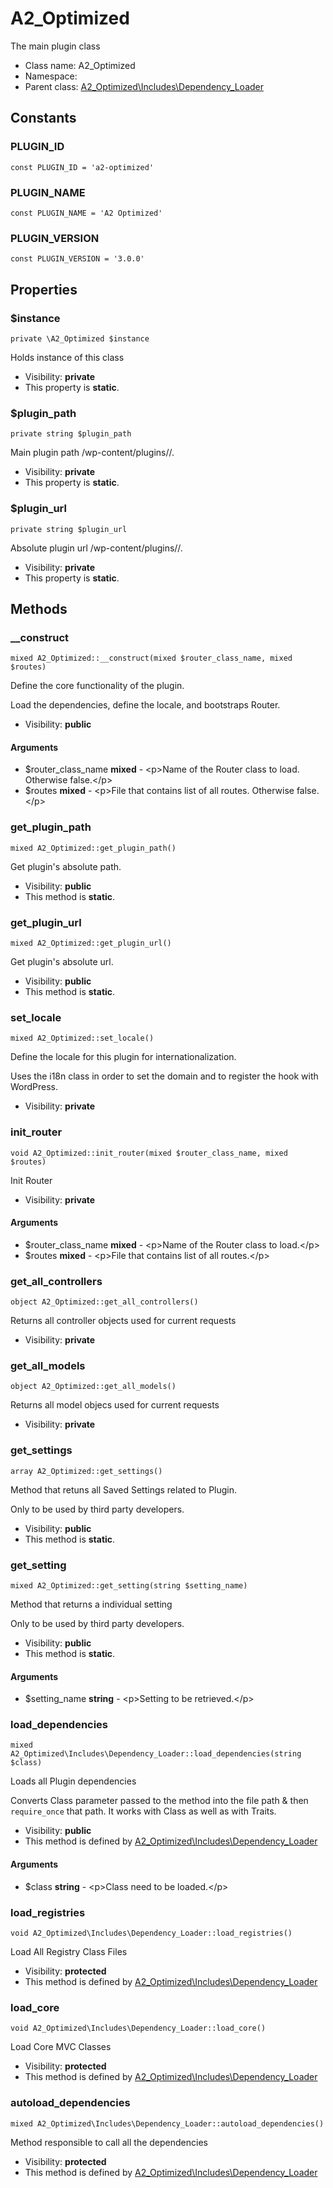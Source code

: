A2_Optimized
===============

The main plugin class




* Class name: A2_Optimized
* Namespace: 
* Parent class: [A2_Optimized\Includes\Dependency_Loader](A2_Optimized-Includes-Dependency_Loader.md)



Constants
----------


### PLUGIN_ID

    const PLUGIN_ID = 'a2-optimized'





### PLUGIN_NAME

    const PLUGIN_NAME = 'A2 Optimized'





### PLUGIN_VERSION

    const PLUGIN_VERSION = '3.0.0'





Properties
----------


### $instance

    private \A2_Optimized $instance

Holds instance of this class



* Visibility: **private**
* This property is **static**.


### $plugin_path

    private string $plugin_path

Main plugin path /wp-content/plugins/<plugin-folder>/.



* Visibility: **private**
* This property is **static**.


### $plugin_url

    private string $plugin_url

Absolute plugin url <wordpress-root-folder>/wp-content/plugins/<plugin-folder>/.



* Visibility: **private**
* This property is **static**.


Methods
-------


### __construct

    mixed A2_Optimized::__construct(mixed $router_class_name, mixed $routes)

Define the core functionality of the plugin.

Load the dependencies, define the locale, and bootstraps Router.

* Visibility: **public**


#### Arguments
* $router_class_name **mixed** - &lt;p&gt;Name of the Router class to load. Otherwise false.&lt;/p&gt;
* $routes **mixed** - &lt;p&gt;File that contains list of all routes. Otherwise false.&lt;/p&gt;



### get_plugin_path

    mixed A2_Optimized::get_plugin_path()

Get plugin's absolute path.



* Visibility: **public**
* This method is **static**.




### get_plugin_url

    mixed A2_Optimized::get_plugin_url()

Get plugin's absolute url.



* Visibility: **public**
* This method is **static**.




### set_locale

    mixed A2_Optimized::set_locale()

Define the locale for this plugin for internationalization.

Uses the i18n class in order to set the domain and to register the hook
with WordPress.

* Visibility: **private**




### init_router

    void A2_Optimized::init_router(mixed $router_class_name, mixed $routes)

Init Router



* Visibility: **private**


#### Arguments
* $router_class_name **mixed** - &lt;p&gt;Name of the Router class to load.&lt;/p&gt;
* $routes **mixed** - &lt;p&gt;File that contains list of all routes.&lt;/p&gt;



### get_all_controllers

    object A2_Optimized::get_all_controllers()

Returns all controller objects used for current requests



* Visibility: **private**




### get_all_models

    object A2_Optimized::get_all_models()

Returns all model objecs used for current requests



* Visibility: **private**




### get_settings

    array A2_Optimized::get_settings()

Method that retuns all Saved Settings related to Plugin.

Only to be used by third party developers.

* Visibility: **public**
* This method is **static**.




### get_setting

    mixed A2_Optimized::get_setting(string $setting_name)

Method that returns a individual setting

Only to be used by third party developers.

* Visibility: **public**
* This method is **static**.


#### Arguments
* $setting_name **string** - &lt;p&gt;Setting to be retrieved.&lt;/p&gt;



### load_dependencies

    mixed A2_Optimized\Includes\Dependency_Loader::load_dependencies(string $class)

Loads all Plugin dependencies

Converts Class parameter passed to the method into the file path & then
`require_once` that path. It works with Class as well as with Traits.

* Visibility: **public**
* This method is defined by [A2_Optimized\Includes\Dependency_Loader](A2_Optimized-Includes-Dependency_Loader.md)


#### Arguments
* $class **string** - &lt;p&gt;Class need to be loaded.&lt;/p&gt;



### load_registries

    void A2_Optimized\Includes\Dependency_Loader::load_registries()

Load All Registry Class Files



* Visibility: **protected**
* This method is defined by [A2_Optimized\Includes\Dependency_Loader](A2_Optimized-Includes-Dependency_Loader.md)




### load_core

    void A2_Optimized\Includes\Dependency_Loader::load_core()

Load Core MVC Classes



* Visibility: **protected**
* This method is defined by [A2_Optimized\Includes\Dependency_Loader](A2_Optimized-Includes-Dependency_Loader.md)




### autoload_dependencies

    mixed A2_Optimized\Includes\Dependency_Loader::autoload_dependencies()

Method responsible to call all the dependencies



* Visibility: **protected**
* This method is defined by [A2_Optimized\Includes\Dependency_Loader](A2_Optimized-Includes-Dependency_Loader.md)



